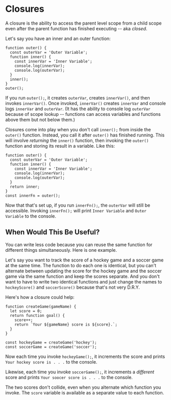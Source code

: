 # Closures

A closure is the ability to access the parent level scope from a child scope even after the parent function has finished executing -- aka *closed*.

Let's say you have an inner and an outer function:

```
function outer() {
  const outerVar = 'Outer Variable';
  function inner() {
    const innerVar = 'Inner Variable';
    console.log(innerVar);
    console.log(outerVar);
  }
  inner();
}
outer();
```

If you run `outer();`, it creates `outerVar`, creates `innerVar()`, and then invokes `innerVar()`.  Once invoked, `innerVar()` creates `innerVar` and console logs `innerVar` and `outerVar`.  (It has the ability to console log `outerVar` because of scope lookup -- functions can access variables and functions above them but not below them.)

Closures come into play when you don't call `inner();` from inside the `outer()` function.  Instead, you call it after `outer()` has finished running.  This will involve *returning* the `inner()` function, then invoking the `outer()` function and storing its result in a variable.  Like this:

```
function outer() {
  const outerVar = 'Outer Variable';
  function inner() {
    const innerVar = 'Inner Variable';
    console.log(innerVar);
    console.log(outerVar);
  }
  return inner;
}
const innerFn = outer();
```

Now that that's set up, if you run `innerFn();`, the `outerVar` will still be accessible.  Invoking `innerFn();` will print `Inner Variable` and `Outer Variable` to the console.


## When Would This Be Useful?

You can write less code because you can reuse the same function for different things simultaneously.  Here is one example.

Let's say you want to track the score of a hockey game and a soccer game at the same time.  The function to do each one is identical, but you can't alternate between updating the score for the hockey game and the soccer game via the same function and keep the scores separate.  And you don't want to have to write two identical functions and just change the names to `hockeyScore()` and `soccerScore()` because that's not very D.R.Y.

Here's how a closure could help:

```
function createGame(gameName) {
  let score = 0;
  return function goal() {
    score++;
    return `Your ${gameName} score is ${score}.`;
  }
}

const hockeyGame = createGame('hockey');
const soccerGame = createGame('soccer');
```

Now each time you invoke `hockeyGame();`, it increments the score and prints `Your hockey score is . . .` to the console.

Likewise, each time you invoke `soccerGame();`, it increments a *different* score and prints `Your soocer score is . . .` to the console.

The two scores don't collide, even when you alternate which function you invoke.  The `score` variable is available as a separate value to each function.